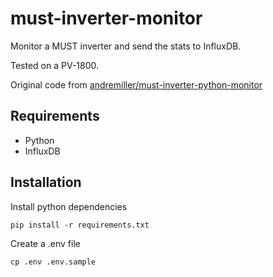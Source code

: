# must-inverter-monitor

Monitor a MUST inverter and send the stats to InfluxDB.

Tested on a PV-1800.

Original code from [andremiller/must-inverter-python-monitor](https://github.com/andremiller/must-inverter-python-monitor)

## Requirements

- Python
- InfluxDB

## Installation

Install python dependencies

```
pip install -r requirements.txt
```

Create a .env file

```
cp .env .env.sample
```